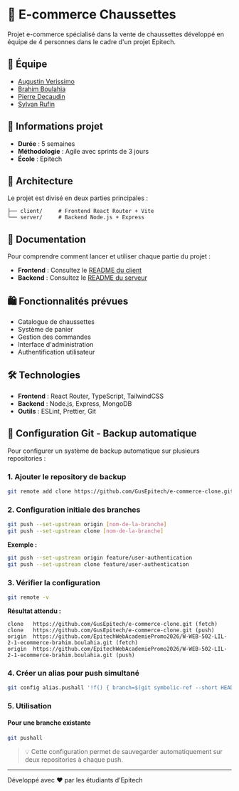 # 🧦 E-commerce Chaussettes

Projet e-commerce spécialisé dans la vente de chaussettes développé en équipe de 4 personnes dans le cadre d'un projet Epitech.

## 👥 Équipe

- [Augustin Verissimo](https://www.linkedin.com/in/augustin-verissimo-a48b95231/)
- [Brahim Boulahia](https://www.linkedin.com/in/brahim-boulahia/)
- [Pierre Decaudin](https://www.linkedin.com/in/pierre-decaudin-76626823b/)
- [Sylvan Rufin](https://www.linkedin.com/in/sylvan-rufin/)

## 📅 Informations projet

- **Durée** : 5 semaines
- **Méthodologie** : Agile avec sprints de 3 jours
- **École** : Epitech

## 🚀 Architecture

Le projet est divisé en deux parties principales :

```
├── client/     # Frontend React Router + Vite
└── server/     # Backend Node.js + Express
```

## 📖 Documentation

Pour comprendre comment lancer et utiliser chaque partie du projet :

- **Frontend** : Consultez le [README du client](./client/README.md)
- **Backend** : Consultez le [README du serveur](./server/README.md)

## 🛍️ Fonctionnalités prévues

- Catalogue de chaussettes
- Système de panier
- Gestion des commandes
- Interface d'administration
- Authentification utilisateur

## 🛠️ Technologies

- **Frontend** : React Router, TypeScript, TailwindCSS
- **Backend** : Node.js, Express, MongoDB
- **Outils** : ESLint, Prettier, Git

## 🔄 Configuration Git - Backup automatique

Pour configurer un système de backup automatique sur plusieurs repositories :

### 1. Ajouter le repository de backup
```bash
git remote add clone https://github.com/GusEpitech/e-commerce-clone.git
```

### 2. Configuration initiale des branches
```bash
git push --set-upstream origin [nom-de-la-branche]
git push --set-upstream clone [nom-de-la-branche]
```

**Exemple :**
```bash
git push --set-upstream origin feature/user-authentication
git push --set-upstream clone feature/user-authentication
```

### 3. Vérifier la configuration
```bash
git remote -v
```

**Résultat attendu :**
```
clone	https://github.com/GusEpitech/e-commerce-clone.git (fetch)
clone	https://github.com/GusEpitech/e-commerce-clone.git (push)
origin	https://github.com/EpitechWebAcademiePromo2026/W-WEB-502-LIL-2-1-ecommerce-brahim.boulahia.git (fetch)
origin	https://github.com/EpitechWebAcademiePromo2026/W-WEB-502-LIL-2-1-ecommerce-brahim.boulahia.git (push)
```

### 4. Créer un alias pour push simultané
```bash
git config alias.pushall '!f() { branch=$(git symbolic-ref --short HEAD); git push origin "$branch" && git push clone "$branch"; }; f'
```

### 5. Utilisation

#### Pour une branche existante
```bash
git pushall
```

> 💡 Cette configuration permet de sauvegarder automatiquement sur deux repositories à chaque push.

---

Développé avec ❤️ par les étudiants d'Epitech